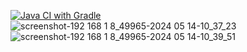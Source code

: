 [![Java CI with Gradle](https://github.com/EvaGribova/Patterns-Task-1/actions/workflows/gradle.yml/badge.svg)](https://github.com/EvaGribova/Patterns-Task-1/actions/workflows/gradle.yml)
![screenshot-192 168 1 8_49965-2024 05 14-10_37_23](https://github.com/EvaGribova/Patterns-Task-1/assets/155627172/4a48d95f-6740-47be-9347-5110aa93baa9)
![screenshot-192 168 1 8_49965-2024 05 14-10_39_51](https://github.com/EvaGribova/Patterns-Task-1/assets/155627172/b3508e0b-a328-415f-ad8d-cfc5b772b7e1)
